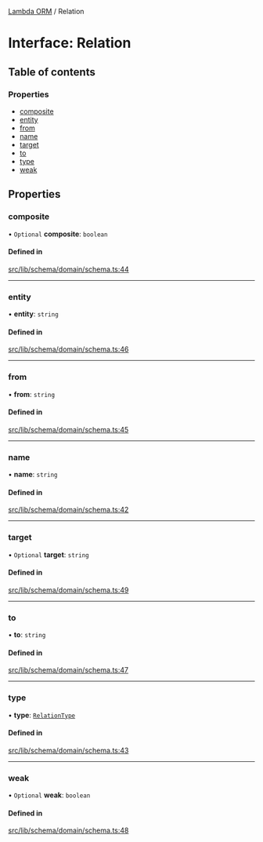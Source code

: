 [Lambda ORM](../README.md) / Relation

# Interface: Relation

## Table of contents

### Properties

- [composite](Relation.md#composite)
- [entity](Relation.md#entity)
- [from](Relation.md#from)
- [name](Relation.md#name)
- [target](Relation.md#target)
- [to](Relation.md#to)
- [type](Relation.md#type)
- [weak](Relation.md#weak)

## Properties

### composite

• `Optional` **composite**: `boolean`

#### Defined in

[src/lib/schema/domain/schema.ts:44](https://github.com/lambda-orm/lambdaorm-base/blob/4165360/src/lib/schema/domain/schema.ts#L44)

___

### entity

• **entity**: `string`

#### Defined in

[src/lib/schema/domain/schema.ts:46](https://github.com/lambda-orm/lambdaorm-base/blob/4165360/src/lib/schema/domain/schema.ts#L46)

___

### from

• **from**: `string`

#### Defined in

[src/lib/schema/domain/schema.ts:45](https://github.com/lambda-orm/lambdaorm-base/blob/4165360/src/lib/schema/domain/schema.ts#L45)

___

### name

• **name**: `string`

#### Defined in

[src/lib/schema/domain/schema.ts:42](https://github.com/lambda-orm/lambdaorm-base/blob/4165360/src/lib/schema/domain/schema.ts#L42)

___

### target

• `Optional` **target**: `string`

#### Defined in

[src/lib/schema/domain/schema.ts:49](https://github.com/lambda-orm/lambdaorm-base/blob/4165360/src/lib/schema/domain/schema.ts#L49)

___

### to

• **to**: `string`

#### Defined in

[src/lib/schema/domain/schema.ts:47](https://github.com/lambda-orm/lambdaorm-base/blob/4165360/src/lib/schema/domain/schema.ts#L47)

___

### type

• **type**: [`RelationType`](../enums/RelationType.md)

#### Defined in

[src/lib/schema/domain/schema.ts:43](https://github.com/lambda-orm/lambdaorm-base/blob/4165360/src/lib/schema/domain/schema.ts#L43)

___

### weak

• `Optional` **weak**: `boolean`

#### Defined in

[src/lib/schema/domain/schema.ts:48](https://github.com/lambda-orm/lambdaorm-base/blob/4165360/src/lib/schema/domain/schema.ts#L48)
